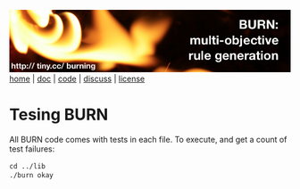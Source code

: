 <a href="http://tiny.cc/burning"><img src="../etc/img/burn.png"></a><br clear=all>
[home](http://tiny.cc/burning) | [doc](http://burn.github.io/src) | [code](https://github.com/burn/src) | [discuss](https://github.com/burn/src/issues) | [license](https://github.com/burn/src/blob/master/LICENSE.md)


# Tesing BURN

All BURN code comes with tests in each file. To execute, and 
get a count of test failures:

```
cd ../lib
./burn okay
```
